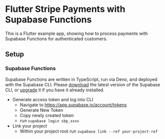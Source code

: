 # Flutter Stripe Payments with Supabase Functions

This is a Flutter example app, showing how to process payments with Supabase Functions for authenticated customers.

## Setup

### Supabase Functions

Supabase Functions are written in TypeScript, run via Deno, and deployed with the Supabase CLI. Please [download](https://github.com/supabase/cli#install-the-cli) the latest version of the Supabase CLI, or [upgrade](https://github.com/supabase/cli#install-the-cli) it if you have it already installed.

- Generate access token and log into CLI
  - Navigate to https://app.supabase.io/account/tokens
  - Generate New Token
  - Copy newly created token
  - run `supabase login sbp_xxxx`
- Link your project
  - Within your project root run `supabase link --ref your-project-ref`
